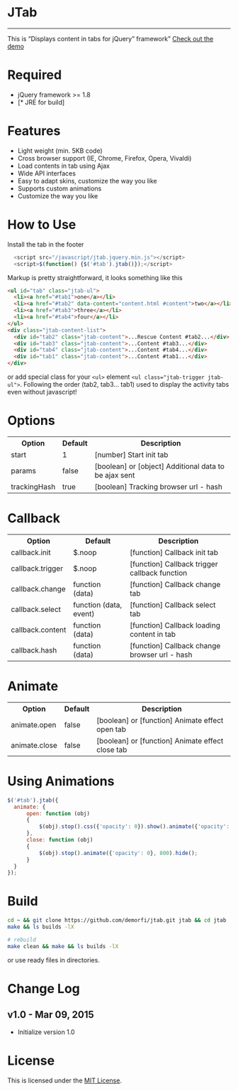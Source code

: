 # JTab
-------
This is “Displays content in tabs for jQuery” framework” [Check out the demo](https://demorfi.github.io/jtab)

Required
========
* jQuery framework >= 1.8
* [* JRE for build]

Features
========
* Light weight (min. 5KB code)
* Cross browser support (IE, Chrome, Firefox, Opera, Vivaldi)
* Load contents in tab using Ajax
* Wide API interfaces
* Easy to adapt skins, customize the way you like
* Supports custom animations
* Customize the way you like

How to Use
==========

Install the tab in the footer
```javascript
  <script src="/javascript/jtab.jquery.min.js"></script>
  <script>$(function() {$('#tab').jtab()});</script>
```

Markup is pretty straightforward, it looks something like this
``` html
<ul id="tab" class="jtab-ul">
  <li><a href="#tab1">one</a></li>
  <li><a href="#tab2" data-content="content.html #content">two</a></li>
  <li><a href="#tab3">three</a></li>
  <li><a href="#tab4">four</a></li>
</ul>
<div class="jtab-content-list">
  <div id="tab2" class="jtab-content">...Rescue Content #tab2...</div>
  <div id="tab3" class="jtab-content">...Content #tab3...</div>
  <div id="tab4" class="jtab-content">...Content #tab4...</div>
  <div id="tab1" class="jtab-content">...Content #tab1...</div>
</div>
```

or add special class for your `<ul>` element `<ul class="jtab-trigger jtab-ul">`.
Following the order (tab2, tab3... tab1) used to display the activity tabs even without javascript!

Options
=======
<table>
  <tr>
    <th>Option</th>
    <th>Default</th>
    <th>Description</th>
  </tr>
  <tr>
    <td>start</td>
    <td>1</td>
    <td>[number] Start init tab</td>
  </tr>
  <tr>
    <td>params</td>
    <td>false</td>
    <td>[boolean] or [object] Additional data to be ajax sent</td>
  </tr>
  <tr>
    <td>trackingHash</td>
    <td>true</td>
    <td>[boolean] Tracking browser url - hash</td>
  </tr>
</table>

Callback
========
<table>
  <tr>
    <th>Option</th>
    <th>Default</th>
    <th>Description</th>
  </tr>
  <tr>
    <td>callback.init</td>
    <td>$.noop</td>
    <td>[function] Callback init tab</td>
  </tr>
  <tr>
    <td>callback.trigger</td>
    <td>$.noop</td>
    <td>[function] Callback trigger callback function</td>
  </tr>
  <tr>
    <td>callback.change</td>
    <td>function (data)</td>
    <td>[function] Callback change tab</td>
  </tr>
  <tr>
    <td>callback.select</td>
    <td>function (data, event)</td>
    <td>[function] Callback select tab</td>
  </tr>
  <tr>
    <td>callback.content</td>
    <td>function (data)</td>
    <td>[function] Callback loading content in tab</td>
  </tr>
  <tr>
    <td>callback.hash</td>
    <td>function (data)</td>
    <td>[function] Callback change browser url - hash</td>
  </tr>
</table>

Animate
=======
<table>
  <tr>
    <th>Option</th>
    <th>Default</th>
    <th>Description</th>
  </tr>
  <tr>
    <td>animate.open</td>
    <td>false</td>
    <td>[boolean] or [function] Animate effect open tab</td>
  </tr>
  <tr>
    <td>animate.close</td>
    <td>false</td>
    <td>[boolean] or [function] Animate effect close tab</td>
  </tr>
</table>

Using Animations
=================
```javascript
$('#tab').jtab({
  animate: {
      open: function (obj)
      {
          $(obj).stop().css({'opacity': 0}).show().animate({'opacity': 1}, 800);
      },
      close: function (obj)
      {
          $(obj).stop().animate({'opacity': 0}, 800).hide();
      }
  }
});
```

Build
=====
```bash
cd ~ && git clone https://github.com/demorfi/jtab.git jtab && cd jtab
make && ls builds -lX

# rebuild
make clean && make && ls builds -lX
```

or use ready files in directories.

Change Log
==========
v1.0 - Mar 09, 2015
--------------------
 * Initialize version 1.0

License
=======
This is licensed under the [MIT License](http://www.opensource.org/licenses/mit-license.php).
